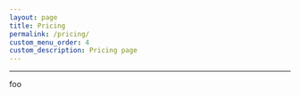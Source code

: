 ```yaml
---
layout: page
title: Pricing
permalink: /pricing/
custom_menu_order: 4
custom_description: Pricing page
---
```


---

foo
